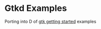 # Gtkd Examples
Porting into D of [gtk getting started](https://developer.gnome.org/gtk4/stable/gtk-getting-started.html) examples
